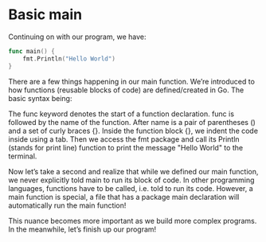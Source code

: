 # Basic main

Continuing on with our program, we have:

```go
func main() {
    fmt.Println("Hello World")
}
```

There are a few things happening in our main function. We’re introduced to how functions (reusable blocks of code) are defined/created in Go. The basic syntax being:

The func keyword denotes the start of a function declaration.
func is followed by the name of the function.
After name is a pair of parentheses () and a set of curly braces {}.
Inside the function block {}, we indent the code inside using a tab. Then we access the fmt package and call its Println (stands for print line) function to print the message "Hello World" to the terminal.

Now let’s take a second and realize that while we defined our main function, we never explicitly told main to run its block of code. In other programming languages, functions have to be called, i.e. told to run its code. However, a main function is special, a file that has a package main declaration will automatically run the main function!

This nuance becomes more important as we build more complex programs. In the meanwhile, let’s finish up our program!
